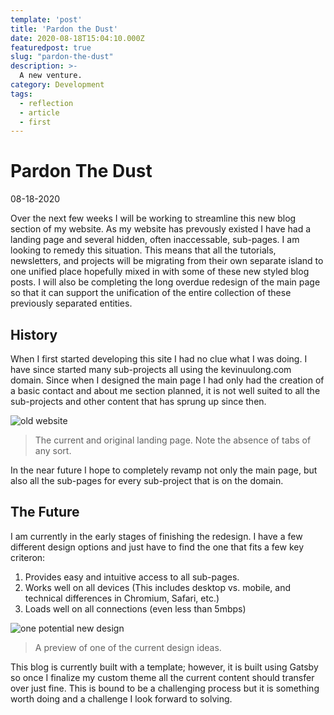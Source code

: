 ```yaml
---
template: 'post'
title: 'Pardon the Dust'
date: 2020-08-18T15:04:10.000Z
featuredpost: true
slug: "pardon-the-dust"
description: >-
  A new venture.
category: Development
tags:
  - reflection
  - article
  - first
---
```


# Pardon The Dust
08-18-2020

Over the next few weeks I will be working to streamline this new blog section of my website. As my website has prevously existed I have had a landing page and several hidden, often inaccessable, sub-pages. I am looking to remedy this situation. This means that all the tutorials, newsletters, and projects will be migrating from their own separate island to one unified place hopefully mixed in with some of these new styled blog posts. I will also be completing the long overdue redesign of the main page so that it can support the unification of the entire collection of these previously separated entities.

## History

When I first started developing this site I had no clue what I was doing. I have since started many sub-projects all using the kevinuulong.com domain. Since when I designed the main page I had only had the creation of a basic contact and about me section planned, it is not well suited to all the sub-projects and other content that has sprung up since then.

![old website](/media/oldwebsite.jpg)
>The current and original landing page. Note the absence of tabs of any sort.

In the near future I hope to completely revamp not only the main page, but also all the sub-pages for every sub-project that is on the domain.

## The Future

I am currently in the early stages of finishing the redesign. I have a few different design options and just have to find the one that fits a few key criteron:

1. Provides easy and intuitive access to all sub-pages.
2. Works well on all devices (This includes desktop vs. mobile, and technical differences in Chromium, Safari, etc.)
3. Loads well on all connections (even less than 5mbps)

![one potential new design](/media/newwebsite.jpg)
>A preview of one of the current design ideas.

This blog is currently built with a template; however, it is built using Gatsby so once I finalize my custom theme all the current content should transfer over just fine. This is bound to be a challenging process but it is something worth doing and a challenge I look forward to solving.
